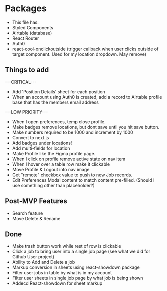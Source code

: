 # Packages

- This file has:
- Styled Components
- Airtable (database)
- React Router
- Auth0
- react-cool-onclickoutside (trigger callback when user clicks outside of target component. Used for my location dropdown. May remove)

## Things to add

---CRITICAL---

- Add 'Position Details' sheet for each position
- When an account using Auth0 is created, add a record to Airtable profile base that has the members email address

---LOW PRIORITY---

- When I open preferences, temp close profile.
- Make badges remove locations, but dont save until you hit save button.
- Make numbers required to be 1000 and increment by 1000
- Convert to next.js
- Add badges under locations!
- Add multi-fields for location
- Make Profile like the Figma profile page.
- When I click on profile remove active state on nav item
- When I hover over a table row make it clickable
- Move Profile & Logout into nav image
- Get "remote" checkbox value to push to new Job records.
- Edit Preferences Modal content to match content pre-filled. (Should I use something other than placeholder?)

## Post-MVP Features

- Search feature
- Move Delete & Rename

## Done

- Make trash button work while rest of row is clickable
- Click a job to bring user into a single job page (see what we did for Github User project)
- Ability to Add and Delete a job
- Markup conversion in sheets using react-showdown package
- Filter user jobs in table by what is in my account
- Filter user sheets in single job page by what job is being shown
- Addecd React-showdown for sheet markup
